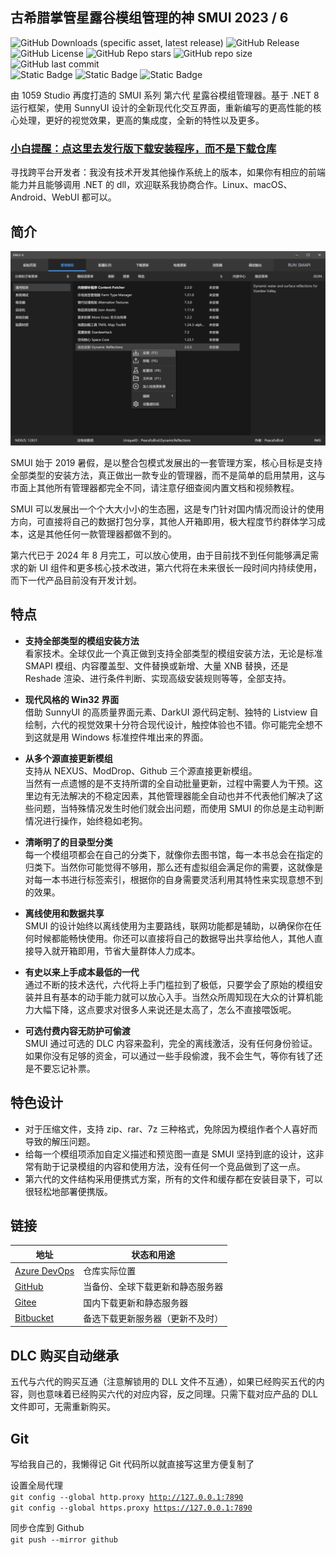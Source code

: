 ## 古希腊掌管星露谷模组管理的神 SMUI 2023 / 6
![GitHub Downloads (specific asset, latest release)](https://img.shields.io/github/downloads/Lake1059/SMUI-2023/latest/SMUI.6.Installer.exe?label=最新下载次数&color=blue)
![GitHub Release](https://img.shields.io/github/v/release/Lake1059/SMUI-2023?label=当前版本)
![GitHub License](https://img.shields.io/github/license/Lake1059/SMUI-2023?label=许可证&color=forestgreen)
![GitHub Repo stars](https://img.shields.io/github/stars/Lake1059/SMUI-2023?style=flat&label=星标)
![GitHub repo size](https://img.shields.io/github/repo-size/Lake1059/SMUI-2023?label=仓库大小)
![GitHub last commit](https://img.shields.io/github/last-commit/Lake1059/SMUI-2023?label=上次提交时间&color=forestgreen)  
![Static Badge](https://img.shields.io/badge/推荐操作系统-Windows_10_1809+_&_11-blue)
![Static Badge](https://img.shields.io/badge/可能运行-Windows_7_SP1_&_8_&_8.1-darkred)
![Static Badge](https://img.shields.io/badge/不兼容-任何_32_位操作系统-darkred)

由 1059 Studio 再度打造的 SMUI 系列 第六代 星露谷模组管理器。基于 .NET 8 运行框架，使用 SunnyUI 设计的全新现代化交互界面，重新编写的更高性能的核心处理，更好的视觉效果，更高的集成度，全新的特性以及更多。

### [小白提醒：点这里去发行版下载安装程序，而不是下载仓库](https://github.com/Lake1059/SMUI-2023/releases)

寻找跨平台开发者：我没有技术开发其他操作系统上的版本，如果你有相应的前端能力并且能够调用 .NET 的 dll，欢迎联系我协商合作。Linux、macOS、Android、WebUI 都可以。

## 简介
![](Res/Cover1.png)

SMUI 始于 2019 暑假，是以整合包模式发展出的一套管理方案，核心目标是支持全部类型的安装方法，真正做出一款专业的管理器，而不是简单的启用禁用，这与市面上其他所有管理器都完全不同，请注意仔细查阅内置文档和视频教程。

SMUI 可以发展出一个个大大小小的生态圈，这是专门针对国内情况而设计的使用方向，可直接将自己的数据打包分享，其他人开箱即用，极大程度节约群体学习成本，这是其他任何一款管理器都做不到的。

第六代已于 2024 年 8 月完工，可以放心使用，由于目前找不到任何能够满足需求的新 UI 组件和更多核心技术改进，第六代将在未来很长一段时间内持续使用，而下一代产品目前没有开发计划。

## 特点
+ **支持全部类型的模组安装方法**<br>看家技术。全球仅此一个真正做到支持全部类型的模组安装方法，无论是标准 SMAPI 模组、内容覆盖型、文件替换或新增、大量 XNB 替换，还是 Reshade 渲染、进行条件判断、实现高级安装规则等等，全部支持。 

+ **现代风格的 Win32 界面**<br>借助 SunnyUI 的高质量界面元素、DarkUI 源代码定制、独特的 Listview 自绘制，六代的视觉效果十分符合现代设计，触控体验也不错。你可能完全想不到这就是用 Windows 标准控件堆出来的界面。

+ **从多个源直接更新模组**<br>支持从 NEXUS、ModDrop、Github 三个源直接更新模组。<br>当然有一点遗憾的是不支持所谓的全自动批量更新，过程中需要人为干预。这里边有无法解决的不稳定因素，其他管理器能全自动也并不代表他们解决了这些问题，当特殊情况发生时他们就会出问题，而使用 SMUI 的你总是主动判断情况进行操作，始终稳如老狗。

+ **清晰明了的目录型分类**<br>每一个模组项都会在自己的分类下，就像你去图书馆，每一本书总会在指定的归类下。当然你可能觉得不够用，那么还有虚拟组会满足你的需要，这就像是对每一本书进行标签索引，根据你的自身需要灵活利用其特性来实现意想不到的效果。

+ **离线使用和数据共享**<br>SMUI 的设计始终以离线使用为主要路线，联网功能都是辅助，以确保你在任何时候都能畅快使用。你还可以直接将自己的数据导出共享给他人，其他人直接导入就开箱即用，节省大量群体人力成本。

+ **有史以来上手成本最低的一代**<br>通过不断的技术迭代，六代将上手门槛拉到了极低，只要学会了原始的模组安装并且有基本的动手能力就可以放心入手。当然众所周知现在大众的计算机能力大幅下降，这点要求对很多人来说还是太高了，怎么不直接喂饭呢。

+ **可选付费内容无防护可偷渡**<br>SMUI 通过可选的 DLC 内容来盈利，完全的离线激活，没有任何身份验证。如果你没有足够的资金，可以通过一些手段偷渡，我不会生气，等你有钱了还是不要忘记补票。

## 特色设计
+ 对于压缩文件，支持 zip、rar、7z 三种格式，免除因为模组作者个人喜好而导致的解压问题。
+ 给每一个模组项添加自定义描述和预览图一直是 SMUI 坚持到底的设计，这非常有助于记录模组的内容和使用方法，没有任何一个竞品做到了这一点。
+ 第六代的文件结构采用便携式方案，所有的文件和缓存都在安装目录下，可以很轻松地部署便携版。

## 链接
| 地址 | 状态和用途 |
| --- | --- |
| [Azure DevOps](https://dev.azure.com/Lake1059/SMUI-PROJS) | 仓库实际位置 |
| [GitHub](https://github.com/Lake1059/SMUI-2023) | 当备份、全球下载更新和静态服务器 |
| [Gitee](https://gitee.com/Lake1059/SMUI-2023) | 国内下载更新和静态服务器 |
| [Bitbucket](https://bitbucket.org/smui-projs/smui-2023/downloads/) | 备选下载更新服务器（更新不及时） |

## DLC 购买自动继承
五代与六代的购买互通（注意解锁用的 DLL 文件不互通），如果已经购买五代的内容，则也意味着已经购买六代的对应内容，反之同理。只需下载对应产品的 DLL 文件即可，无需重新购买。

## Git
写给我自己的，我懒得记 Git 代码所以就直接写这里方便复制了

设置全局代理  
<code>git config --global http.proxy http://127.0.0.1:7890</code>  
<code>git config --global https.proxy https://127.0.0.1:7890</code>

同步仓库到 Github  
<code>git push --mirror github</code>